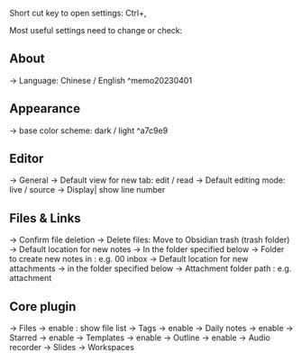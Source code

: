 
Short cut key to open settings: Ctrl+,

Most useful settings need to change or check:

## About
-> Language: Chinese / English  ^memo20230401

## Appearance
 -> base color scheme: dark / light ^a7c9e9

## Editor
-> General 
    -> Default view for new tab: edit / read
    -> Default editing mode: live / source
 -> Display|  show line number

## Files & Links
-> Confirm file deletion
-> Delete files: Move to Obsidian trash (trash folder)
-> Default location for new notes -> In the folder specified below
-> Folder to create new notes in : e.g. 00 inbox
-> Default location for new attachments -> in the folder specified below
-> Attachment folder path : e.g. attachment

## Core plugin 
-> Files -> enable : show file list
-> Tags -> enable
-> Daily notes -> enable
-> Starred -> enable
-> Templates -> enable
-> Outline -> enable
-> Audio recorder
-> Slides
-> Workspaces